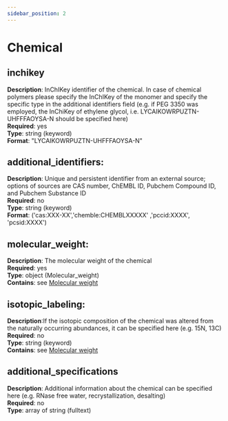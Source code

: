 ```yaml
---
sidebar_position: 2
---
```

# Chemical

## inchikey

**Description**: InChIKey identifier of the chemical. In case of chemical polymers please specify the InChIKey of the monomer and specify the specific type in the additional identifiers field (e.g. if PEG 3350 was employed, the InChiKey of ethylene glycol, i.e. LYCAIKOWRPUZTN-UHFFFAOYSA-N should be specified here) <br/>
**Required**: yes <br/>
**Type**: string (keyword) <br/>
**Format**: "LYCAIKOWRPUZTN-UHFFFAOYSA-N" 

## additional_identifiers:

**Description**: Unique and persistent identifier from an external source; options of sources are CAS number, ChEMBL ID, Pubchem Compound ID, and Pubchem Substance ID <br/>
**Required**: no <br/>
**Type**: string (keyword) <br/>
**Format**: ('cas:XXX-XX','chemble:CHEMBLXXXXX' ,'pccid:XXXX', 'pcsid:XXXX')

## molecular_weight:

**Description**: The molecular weight of the chemical <br/>
**Required**: yes <br/>
**Type**: object (Molecular_weight) <br/>
**Contains**: see [Molecular weight](../../reusable_elements/molecular_weight.md)

## isotopic_labeling:

**Description**:If the isotopic composition of the chemical was altered from the naturally occurring abundances, it can be specified here (e.g. 15N, 13C) <br/>
**Required**: no <br/>
**Type**: string (keyword) <br/>
**Contains**: see [Molecular weight](../../reusable_elements/molecular_weight.md)


## additional_specifications

**Description**: Additional information about the chemical can be specified here (e.g. RNase free water, recrystallization, desalting)<br/>
**Required**: no <br/>
**Type**: array of string (fulltext) <br/>



